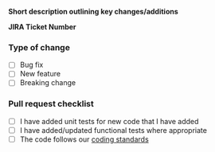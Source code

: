 __Short description outlining key changes/additions__

__JIRA Ticket Number__

### Type of change

* [ ] Bug fix
* [ ] New feature
* [ ] Breaking change

### Pull request checklist

* [ ] I have added unit tests for new code that I have added
* [ ] I have added/updated functional tests where appropriate
* [ ] The code follows our [coding standards](https://github.com/companieshouse/styleguides/blob/master/javascript_node.md)
